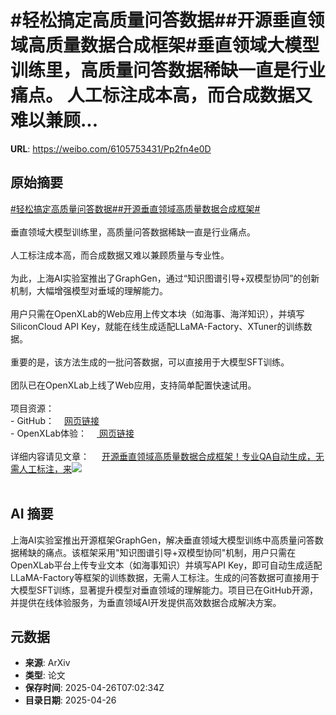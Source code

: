 # #轻松搞定高质量问答数据##开源垂直领域高质量数据合成框架#垂直领域大模型训练里，高质量问答数据稀缺一直是行业痛点。 人工标注成本高，而合成数据又难以兼顾...

**URL**: https://weibo.com/6105753431/Pp2fn4e0D

## 原始摘要

<a href="https://m.weibo.cn/search?containerid=231522type%3D1%26t%3D10%26q%3D%23%E8%BD%BB%E6%9D%BE%E6%90%9E%E5%AE%9A%E9%AB%98%E8%B4%A8%E9%87%8F%E9%97%AE%E7%AD%94%E6%95%B0%E6%8D%AE%23&amp;extparam=%23%E8%BD%BB%E6%9D%BE%E6%90%9E%E5%AE%9A%E9%AB%98%E8%B4%A8%E9%87%8F%E9%97%AE%E7%AD%94%E6%95%B0%E6%8D%AE%23" data-hide=""><span class="surl-text">#轻松搞定高质量问答数据#</span></a><a href="https://m.weibo.cn/search?containerid=231522type%3D1%26t%3D10%26q%3D%23%E5%BC%80%E6%BA%90%E5%9E%82%E7%9B%B4%E9%A2%86%E5%9F%9F%E9%AB%98%E8%B4%A8%E9%87%8F%E6%95%B0%E6%8D%AE%E5%90%88%E6%88%90%E6%A1%86%E6%9E%B6%23&amp;extparam=%23%E5%BC%80%E6%BA%90%E5%9E%82%E7%9B%B4%E9%A2%86%E5%9F%9F%E9%AB%98%E8%B4%A8%E9%87%8F%E6%95%B0%E6%8D%AE%E5%90%88%E6%88%90%E6%A1%86%E6%9E%B6%23" data-hide=""><span class="surl-text">#开源垂直领域高质量数据合成框架#</span></a><br><br>垂直领域大模型训练里，高质量问答数据稀缺一直是行业痛点。 <br><br>人工标注成本高，而合成数据又难以兼顾质量与专业性。<br><br>为此，上海AI实验室推出了GraphGen，通过“知识图谱引导+双模型协同”的创新机制，大幅增强模型对垂域的理解能力。  <br><br>用户只需在OpenXLab的Web应用上传文本块（如海事、海洋知识），并填写SiliconCloud API Key，就能在线生成适配LLaMA-Factory、XTuner的训练数据。<br><br>重要的是，该方法生成的一批问答数据，可以直接用于大模型SFT训练。<br><br>团队已在OpenXLab上线了Web应用，支持简单配置快速试用。<br><br>项目资源：<br>- GitHub：<a href="https://weibo.cn/sinaurl?u=https%3A%2F%2Fgithub.com%2Fopen-sciencelab%2FGraphGen" data-hide=""><span class="url-icon"><img style="width: 1rem;height: 1rem" src="https://h5.sinaimg.cn/upload/2015/09/25/3/timeline_card_small_web_default.png" referrerpolicy="no-referrer"></span><span class="surl-text">网页链接</span></a><br>- OpenXLab体验：<a href="https://g-app-center-000704-6802-aerppvq.openxlab.space/" data-hide=""><span class="url-icon"><img style="width: 1rem;height: 1rem" src="https://h5.sinaimg.cn/upload/2015/09/25/3/timeline_card_small_web_default.png" referrerpolicy="no-referrer"></span> <span class="surl-text">网页链接</span></a><br><br>详细内容请见文章： <a href="https://weibo.com/ttarticle/p/show?id=2309405159668409303163" data-hide=""><span class="url-icon"><img style="width: 1rem;height: 1rem" src="https://h5.sinaimg.cn/upload/2015/09/25/3/timeline_card_small_article_default.png" referrerpolicy="no-referrer"></span><span class="surl-text">开源垂直领域高质量数据合成框架！专业QA自动生成，无需人工标注，来</span></a><img style="" src="https://tvax1.sinaimg.cn/large/006Fd7o3gy1i0u4ube2rtj30rs0fm0u5.jpg" referrerpolicy="no-referrer"><br><br>

## AI 摘要

上海AI实验室推出开源框架GraphGen，解决垂直领域大模型训练中高质量问答数据稀缺的痛点。该框架采用"知识图谱引导+双模型协同"机制，用户只需在OpenXLab平台上传专业文本（如海事知识）并填写API Key，即可自动生成适配LLaMA-Factory等框架的训练数据，无需人工标注。生成的问答数据可直接用于大模型SFT训练，显著提升模型对垂直领域的理解能力。项目已在GitHub开源，并提供在线体验服务，为垂直领域AI开发提供高效数据合成解决方案。

## 元数据

- **来源**: ArXiv
- **类型**: 论文
- **保存时间**: 2025-04-26T07:02:34Z
- **目录日期**: 2025-04-26
